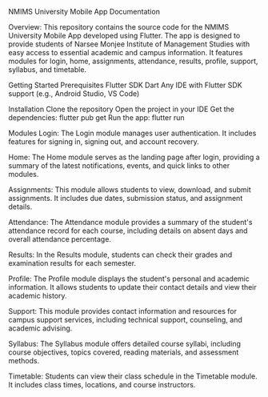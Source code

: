 NMIMS University Mobile App Documentation
 
Overview:
This repository contains the source code for the NMIMS University Mobile App developed using Flutter. The app is designed to provide students of Narsee Monjee Institute of Management Studies with easy access to essential academic and campus information. It features modules for login, home, assignments, attendance, results, profile, support, syllabus, and timetable.
 
Getting Started
Prerequisites
Flutter SDK
Dart
Any IDE with Flutter SDK support (e.g., Android Studio, VS Code)
 
Installation
Clone the repository
Open the project in your IDE
Get the dependencies: flutter pub get
Run the app: flutter run
 
 
Modules
Login:
The Login module manages user authentication. It includes features for signing in, signing out, and account recovery.
 
Home:
The Home module serves as the landing page after login, providing a summary of the latest notifications, events, and quick links to other modules.
 
Assignments:
This module allows students to view, download, and submit assignments. It includes due dates, submission status, and assignment details.
 
Attendance:
The Attendance module provides a summary of the student's attendance record for each course, including details on absent days and overall attendance percentage.
 
Results:
In the Results module, students can check their grades and examination results for each semester.
 
Profile:
The Profile module displays the student's personal and academic information. It allows students to update their contact details and view their academic history.
 
Support:
This module provides contact information and resources for campus support services, including technical support, counseling, and academic advising.
 
Syllabus:
The Syllabus module offers detailed course syllabi, including course objectives, topics covered, reading materials, and assessment methods.
 
Timetable:
Students can view their class schedule in the Timetable module. It includes class times, locations, and course instructors.
